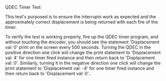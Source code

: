 QDEC Timer Test

This test's purposed is to ensure the interrupts work
as expected and the approximately correct displacement
is being returned with each fire of the timer.

To verify the test is working properly, fire up the QDEC 
timer program, and without touching the encoder, you should 
see the statement 'Displacement val: 0' print on the screen
every 500 seconds. Turning the QDEC in the positive direction
one click will change the print statement to 'Displacement 
val: 4' for one timer fired instance and then return back to
'Displacement val: 0'. Similarly, turning it in the negative 
direction one click will change the print statement to 
'Displacement val: -4' for one timer fired instance and then 
return back to 'Displacement val: 0'..

